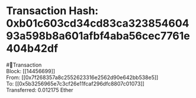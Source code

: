 
Transaction Hash: 0xb01c603cd34cd83ca32385460493a598b8a601afbf4aba56cec7761e404b42df
====================================================================================
  
#💸Transaction  
Block: [[14456699]]  
From: [[0x7f268357a8c2552623316e2562d90e642bb538e5]]  
To: [[0x5b3256965e7c3cf26e11fcaf296dfc8807c01073]]  
Transferred: 0.012175 Ether